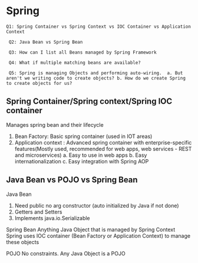 # Spring

`` Q1: Spring Container vs Spring Context vs IOC Container vs Application Context ``

`` Q2: Java Bean vs Spring Bean``

`` Q3: How can I list all Beans managed by Spring Framework``

`` Q4: What if multiple matching beans are available?``

`` Q5: Spring is managing Objects and performing auto-wiring. 
    a. But aren't we writing code to create objects?
    b. How do we create Spring to create objects for us?``

## Spring Container/Spring context/Spring IOC container
Manages spring bean and their lifecycle

1. Bean Factory: Basic spring container (used in IOT areas)
2. Application context : Advanced spring container with enterprise-specific features(Mostly used, recommended for web apps, web services - REST and microservices)
    a. Easy to use in web apps
    b. Easy internationalization
    c. Easy integration with Spring AOP


## Java Bean vs POJO vs Spring Bean
Java Bean
1. Need public no arg constructor (auto initialized by Java if not done)
2. Getters and Setters
3. Implements java.io.Serializable

Spring Bean
Anything Java Object that is managed by Spring Context
Spring uses IOC container (Bean Factory or Application Context) to manage these objects

POJO
No constraints. Any Java Object is a POJO
